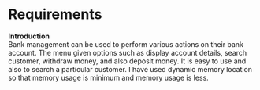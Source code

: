 # Requirements

**Introduction**\
Bank management can be used to perform various actions on their bank account. The menu given options such as display account details, search customer, withdraw money, and also deposit money. It is easy to use and also to search a particular customer. I have used dynamic memory location so that memory usage is minimum and memory usage is less.
